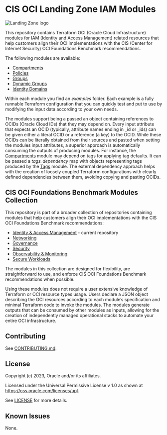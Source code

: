 # CIS OCI Landing Zone IAM Modules

![Landing Zone logo](./landing_zone_300.png)

This repository contains Terraform OCI (Oracle Cloud Infrastructure) modules for IAM (Identity and Access Management) related resources that help customers align their OCI implementations with the CIS (Center for Internet Security) OCI Foundations Benchmark recommendations.

The following modules are available:
- [Compartments](./compartments/)
- [Policies](./policies/)
- [Groups](./groups/)
- [Dynamic Groups](./dynamic-groups/)
- [Identity Domains](./identity-domains/)

Within each module you find an *examples* folder. Each example is a fully runnable Terraform configuration that you can quickly test and put to use by modifying the input data according to your own needs.  

The modules support being a passed an object containing references to OCIDs (Oracle Cloud IDs) that they may depend on. Every input attribute that expects an OCID (typically, attribute names ending in _id or _ids) can be given either a literal OCID or a reference (a key) to the OCID. While these OCIDs can be literally obtained from their sources and pasted when setting the modules input attributes, a superior approach is automatically consuming the outputs of producing modules. For instance, the [Compartments](./compartments/) module may depend on tags for applying tag defaults. It can be passed a *tags_dependency* map with objects representing tags produced by the [Tags](https://github.com/oracle-quickstart/terraform-oci-cis-landing-zone-governance/tags) module. The external dependency approach helps with the creation of loosely coupled Terraform configurations with clearly defined dependencies between them, avoiding copying and pasting OCIDs.

## CIS OCI Foundations Benchmark Modules Collection

This repository is part of a broader collection of repositories containing modules that help customers align their OCI implementations with the CIS OCI Foundations Benchmark recommendations:
- [Identity & Access Management](https://github.com/oracle-quickstart/terraform-oci-cis-landing-zone-iam) - current repository
- [Networking](https://github.com/oracle-quickstart/terraform-oci-cis-landing-zone-networking)
- [Governance](https://github.com/oracle-quickstart/terraform-oci-cis-landing-zone-governance)
- [Security](https://github.com/oracle-quickstart/terraform-oci-cis-landing-zone-security)
- [Observability & Monitoring](https://github.com/oracle-quickstart/terraform-oci-cis-landing-zone-observability)
- [Secure Workloads](https://github.com/oracle-quickstart/terraform-oci-secure-workloads)

The modules in this collection are designed for flexibility, are straightforward to use, and enforce CIS OCI Foundations Benchmark recommendations when possible.

Using these modules does not require a user extensive knowledge of Terraform or OCI resource types usage. Users declare a JSON object describing the OCI resources according to each module’s specification and minimal Terraform code to invoke the modules. The modules generate outputs that can be consumed by other modules as inputs, allowing for the creation of independently managed operational stacks to automate your entire OCI infrastructure.

## Contributing
See [CONTRIBUTING.md](./CONTRIBUTING.md).

## License
Copyright (c) 2023, Oracle and/or its affiliates.

Licensed under the Universal Permissive License v 1.0 as shown at https://oss.oracle.com/licenses/upl.

See [LICENSE](./LICENSE) for more details.

## Known Issues
None.
